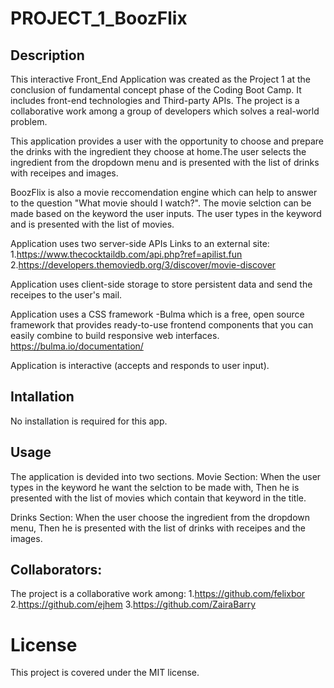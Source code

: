 # PROJECT_1_BoozFlix

## Description

This interactive Front_End Application was created as the Project 1 at the conclusion of fundamental concept phase of the Coding Boot Camp. It includes front-end technologies and Third-party APIs.
The project is a collaborative work among a group of developers which solves a real-world problem.

This application provides a user with the opportunity to choose and prepare the drinks with the ingredient they choose at home.The user selects the ingredient from the dropdown menu and is presented with the list of drinks with receipes and images.

BoozFlix is also a movie reccomendation engine which can help to answer to the question "What movie should I watch?".
The movie selction can be made based on the keyword the user inputs. The user types in the keyword and is presented with the list of movies.

Application uses two server-side APIs Links to an external site: 1.https://www.thecocktaildb.com/api.php?ref=apilist.fun 2.https://developers.themoviedb.org/3/discover/movie-discover

Application uses client-side storage to store persistent data and send the receipes to the user's mail.

Application uses a CSS framework -Bulma which is a free, open source framework that provides ready-to-use frontend components that you can easily combine to build responsive web interfaces.
https://bulma.io/documentation/

Application is interactive (accepts and responds to user input).

## Intallation

No installation is required for this app.

## Usage

The application is devided into two sections.
Movie Section:
When the user types in the keyword he want the selction to be made with,
Then he is presented with the list of movies which contain that keyword in the title.

Drinks Section:
When the user choose the ingredient from the dropdown menu,
Then he is presented with the list of drinks with receipes and the images.

## Collaborators:

The project is a collaborative work among: 1.https://github.com/felixbor 2.https://github.com/ejhem 3.https://github.com/ZairaBarry

# License

This project is covered under the MIT license.
